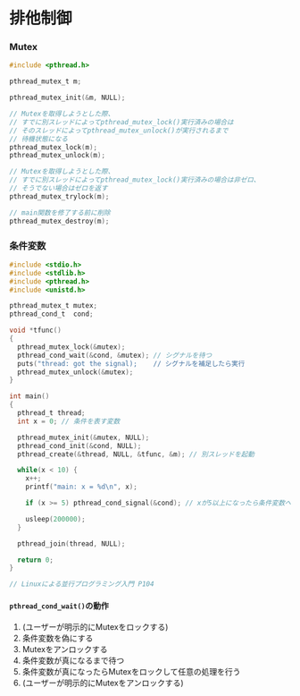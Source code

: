 # 排他制御
### Mutex

```c
#include <pthread.h>

pthread_mutex_t m;

pthread_mutex_init(&m, NULL);

// Mutexを取得しようとした際、
// すでに別スレッドによってpthread_mutex_lock()実行済みの場合は
// そのスレッドによってpthread_mutex_unlock()が実行されるまで
// 待機状態になる
pthread_mutex_lock(m);
pthread_mutex_unlock(m);

// Mutexを取得しようとした際、
// すでに別スレッドによってpthread_mutex_lock()実行済みの場合は非ゼロ、
// そうでない場合はゼロを返す
pthread_mutex_trylock(m);

// main関数を修了する前に削除
pthread_mutex_destroy(m);
```

### 条件変数

```c
#include <stdio.h>
#include <stdlib.h>
#include <pthread.h>
#include <unistd.h>

pthread_mutex_t mutex;
pthread_cond_t  cond;

void *tfunc()
{
  pthread_mutex_lock(&mutex);
  pthread_cond_wait(&cond, &mutex); // シグナルを待つ
  puts("thread: got the signal);    // シグナルを補足したら実行
  pthread_mutex_unlock(&mutex);
}

int main()
{
  pthread_t thread;
  int x = 0; // 条件を表す変数

  pthread_mutex_init(&mutex, NULL);
  pthread_cond_init(&cond, NULL);
  pthread_create(&thread, NULL, &tfunc, &m); // 別スレッドを起動

  while(x < 10) {
    x++;
    printf("main: x = %d\n", x);

    if (x >= 5) pthread_cond_signal(&cond); // xが5以上になったら条件変数へシグナルを送る

    usleep(200000);
  }

  pthread_join(thread, NULL);

  return 0;
}

// Linuxによる並行プログラミング入門 P104
```

#### `pthread_cond_wait()`の動作
1. (ユーザーが明示的にMutexをロックする)
2. 条件変数を偽にする
2. Mutexをアンロックする
3. 条件変数が真になるまで待つ
4. 条件変数が真になったらMutexをロックして任意の処理を行う
5. (ユーザーが明示的にMutexをアンロックする)
